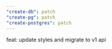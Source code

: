 ```yaml
---
"create-db": patch
"create-pg": patch
"create-postgres": patch
---
```


feat: update styles and migrate to v1 api

